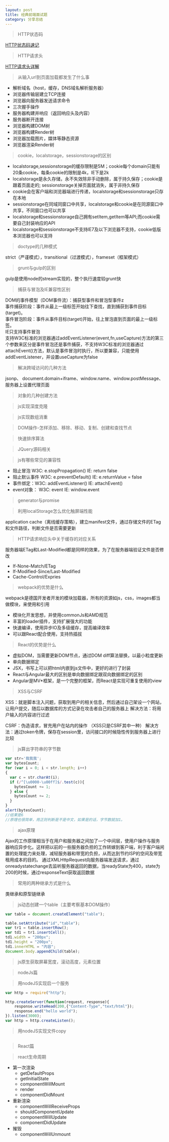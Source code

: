 ```yaml
---
layout: post
title: 经典前端面试题
category: 分享总结
---
```


>HTTP状态码

[HTTP状态码速记](/20141002)

>HTTP请求头

[HTTP请求头详解](/201408112)

>从输入url到页面加载都发生了什么事

* 解析域名（host，缓存，DNS域名解析服务器）
* 浏览器传输层建立TCP连接
* 浏览器向服务器发送请求命令
* 三次握手操作
* 服务器构建并响应（返回响应头及内容）
* 服务器断开连接
* 浏览器构建DOM树
* 浏览器构建Render树
* 浏览器加载图片，媒体等静态资源
* 浏览器渲染Render树


>cookie，localstorage，sessionstorage的区别

* localstorage,sessionstorage的缓存限制是5M；cookie每个domain只能有20条cookie，每条cookie的限制是4k，IE下是2k
* localstorage是永久存储，永不失效除非手动删除，属于持久保存；cookie是跟着页面走的; sessionstorage关掉页面就消失，属于非持久保存
* cookie会在客户端和浏览器端进行传递，localstorage和sessionstorage只存在本地
* sessionstorage在同域同窗口中共享，localstorage和cookie是在同源窗口中共享，不同窗口也可以共享
* localstorage和sessionstorage自己拥有setItem,getItem等API;而cookie需要自己封装响应的API
* localstorage和sessionstorage不支持IE7及以下浏览器不支持，cookie低版本浏览器也可以支持

>doctype的几种模式

strict（严谨模式），transitional（过渡模式），frameset（框架模式）


>grunt与gulp的区别

gulp是使用node的stream实现的，整个执行速度较grunt快

>捕获与冒泡及IE兼容性区别

DOM的事件模型（DOM事件流）：捕获型事件和冒泡型事件z<br>
事件捕获阶段：事件从最上一级标签开始往下查找，直到捕获到事件目标(target)。<br>
事件冒泡阶段：事件从事件目标(target)开始，往上冒泡直到页面的最上一级标签。<br>
IE只支持事件冒泡<br>
支持W3C标准的浏览器通过addEventListener(event,fn,useCapture)方法的第三个参数来区分是事件冒泡还是事件捕获，不支持W3C标准的浏览器通过attachEvent()方法，默认是事件冒泡时执行，所以要兼容，只能使用addEventListener，并设置useCapture为false

>解决跨域访问的几种方法

jsonp、 document.domain+iframe、window.name、window.postMessage、服务器上设置代理页面

>对象的几种创建方法

>js实现深度克隆

>js实现数组消重

>DOM操作-怎样添加、移除、移动、复制、创建和查找节点

>快速排序算法

>JQuery源码相关

>js有哪些常见的兼容性

* 阻止冒泡 W3C: e.stopPropagation() IE: return false
* 阻止默认事件  W3C: e.preventDefault() IE: e.returnValue = false
* 事件绑定：W3C: addEventListener() IE: attachEvent()
* event对象： W3C: event IE: window.event

>generator与promise

>利用localStorage怎么优化触屏端性能

application cache（离线缓存策略），建立manifest文件，通过存储文件的ETag和文件路径，判断文件是否需要更新


>HTTP请求响应头中关于缓存的对应关系

服务器端ETag和Last-Modified都是同样的效果，为了在服务器端验证文件是否修改<br>

* If-None-Match/ETag
* If-Modified-Since/Last-Modified
* Cache-Control/Expries


>webpack的优势是什么

webpack是德国开发者开发的模块加载器，所有的资源如js，css，images都当做模块，来使用和引用<br>

* 模块化开发思想，并使用commonJs和AMD规范
* 丰富的loader插件，支持扩展强大的功能
* 快速编译，使用异步IO及多级缓存，提高编译效率
* 可以跟React配合使用，支持热插拔

>React的优势是什么

* 虚拟DOM，当需要更新DOM节点，通过DOM diff算法替换，以最小粒度更新
* 单向数据绑定
* JSX，书写上可以把html内嵌到js文件中，更好的进行了封装
* React与Angular最大的区别是单向数据绑定跟双向数据绑定的区别
* Angular是MV*框架，是一个完整的框架，而React是实现可重复使用的view

>XSS与CSRF

XSS：就是脚本注入问题，获取到用户的相关信息，然后通过自己架设一个网站，让用户提交，随后以数据库的方式记录在攻击者自己的服务器上
解决方法：将用户输入的内容进行过滤

CSRF：伪造请求，冒充用户在站内的操作 （XSS只是CSRF其中一种）
解决方法：通过token令牌，保存在session里，访问接口的时候隐性传到服务器上进行比较

>js算出字符串的字节数

```js
var str='我我我';
var bytesCount;
for (var i = 0; i < str.length; i++)
{
  var c = str.charAt(i);
  if (/^[\u0000-\u00ff]$/.test(c)){
  	bytesCount += 1;
  } else {
  	bytesCount += 2;
  }
}
alert(bytesCount);
//结果是6
//原理也很简单，用正则判断是不是中文，如果是的话，字节数就加1。
```

>ajax原理

Ajax的工作原理相当于在用户和服务器之间加了—个中间层，使用户操作与服务器响应异步化。这样把以前的一些服务器负担的工作转嫁到客户端，利于客户端闲置的处理能力来处理，减轻服务器和带宽的负担，从而达到节约ISP的空间及带宽租用成本的目的。
通过XMLHttpRequest向服务器端发送请求，通过onreadystatechange去监听服务器返回的数据，当readyState为400，state为200的时候，通过responseText获取返回数据

>常用的两种继承方式是什么

类继承和原型链继承


>js动态创建一个table（主要考察基本DOM操作）

```js
var table = document.createElement("table");

table.setAttribute("id","table");
var tr1 = table.insertRow();
var td1 = tr1.insertCell();
td1.width = "200px";
td1.height = "200px";
td1.innerHTML = "内容";
document.body.appendChild(table);
```

>js原生获取屏幕宽度，滚动高度，元素位置

>nodeJs篇

>用nodeJS实现启一个服务

```js
var http = require("http");

http.createServer(function(request, response){
	response.writeHead(200,{"Content-Type","text/html"});
	response.end("hello world");
}).listen(3000);
var http = http.createListen();
```

>用nodeJS实现文件copy

```js

```

>React篇

>react生命周期

* 第一次渲染
  * getDefaultProps
  * getInitialState
  * componentWillMount
  * render
  * componentDidMount
* 重新渲染
  * componentWillReceiveProps
  * shouldComponentUpdate
  * componentWillUpdate
  * componentDidUpdate
* 摧毁
  * componentWillUnmount
